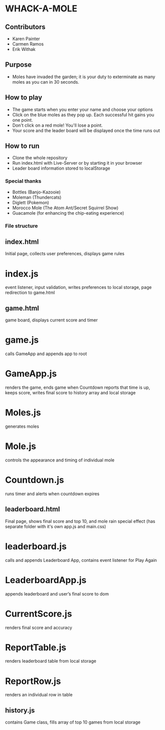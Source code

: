 # WHACK-A-MOLE
## Contributors
* Karen Painter
* Carmen Ramos
* Erik Withak

## Purpose
* Moles have invaded the garden; it is your duty to exterminate as many moles as you can in 30 seconds.

## How to play
* The game starts when you enter your name and choose your options
* Click on the blue moles as they pop up.  Each successful hit gains you one point.
* Don't click on a red mole!  You'll lose a point.
* Your score and the leader board will be displayed once the time runs out

## How to run
* Clone the whole repository
* Run index.html with Live-Server or by starting it in your browser
* Leader board information stored to localStorage

### Special thanks
* Bottles (Banjo-Kazooie)
* Moleman (Thundercats)
* Diglett (Pokemon)
* Morocco Mole (The Atom Ant/Secret Squirrel Show)
* Guacamole (for enhancing the chip-eating experience)


### File structure

## index.html
Initial page, collects user preferences, displays game rules
# index.js
event listener, input validation, writes preferences to local storage, page redirection to game.html

## game.html
game board, displays current score and timer
# game.js 
calls GameApp and appends app to root
# GameApp.js 
renders the game, ends game when Countdown reports that time is up, keeps score, writes final score to history array and local storage
# Moles.js 
generates moles
# Mole.js 
controls the appearance and timing of individual mole
# Countdown.js 
runs timer and alerts when countdown expires

## leaderboard.html 
Final page, shows final score and top 10, and mole rain special effect (has separate folder with it's own app.js and main.css)
# leaderboard.js 
calls and appends Leaderboard App, contains event listener for Play Again
# LeaderboardApp.js 
appends leaderboard and user’s final score to dom
# CurrentScore.js 
renders final score and accuracy
# ReportTable.js 
renders leaderboard table from local storage
# ReportRow.js 
renders an individual row in table

## history.js
contains Game class, fills array of top 10 games from local storage



